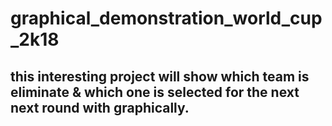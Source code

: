 # graphical_demonstration_world_cup_2k18
  ## this interesting project will show which team is eliminate & which one is selected for the next next round with graphically.
